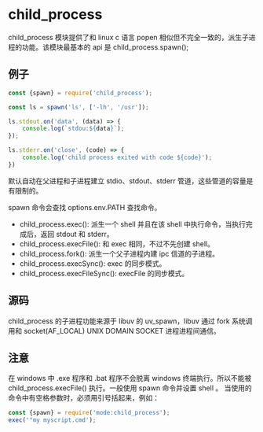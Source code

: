 # child_process
child_process 模块提供了和 linux c 语言 popen 相似但不完全一致的，派生子进程的功能。该模块最基本的 api 是 child_process.spawn();
## 例子
~~~javascript
const {spawn} = require('child_process');

const ls = spawn('ls', ['-lh', '/usr']);

ls.stdout.on('data', (data) => {
    console.log(`stdou:${data}`);
});

ls.stderr.on('close', (code) => {
    console.log('child process exited with code ${code}');
})
~~~
默认自动在父进程和子进程建立 stdio、stdout、stderr 管道，这些管道的容量是有限制的。

spawn 命令会查找 options.env.PATH 查找命令。

- child_process.exec(): 派生一个 shell 并且在该 shell 中执行命令，当执行完成后，返回 stdout 和 stderr。
- child_process.execFile(): 和 exec 相同，不过不先创建 shell。
- child_process.fork(): 派生一个父子进程内建 ipc 信道的子进程。
- child_process.execSync(): exec 的同步模式。
- child_process.execFileSync(): execFile 的同步模式。

## 源码
child_process 的子进程功能来源于 libuv 的 uv_spawn，libuv 通过 fork 系统调用和 socket(AF_LOCAL) UNIX DOMAIN SOCKET 进程进程间通信。
## 注意
在 windows 中 .exe 程序和 .bat 程序不会脱离 windows 终端执行。所以不能被 child_process.execFile() 执行。一般使用 spawn 命令并设置 shell 。 当使用的命令中有空格参数时，必须用引号括起来，例如：
~~~javascript
const {spawn} = require('mode:child_process');
exec('"my myscript.cmd');
~~~